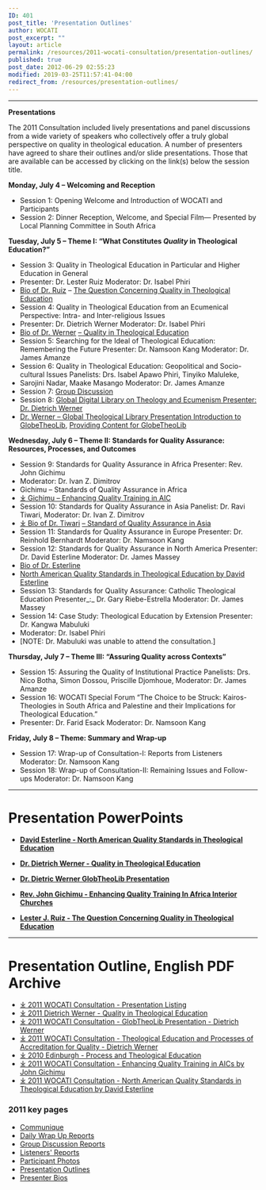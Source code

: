 ```yaml
---
ID: 401
post_title: 'Presentation Outlines'
author: WOCATI
post_excerpt: ""
layout: article
permalink: /resources/2011-wocati-consultation/presentation-outlines/
published: true
post_date: 2012-06-29 02:55:23
modified: 2019-03-25T11:57:41-04:00
redirect_from: /resources/presentation-outlines/
---
```

* * *

**Presentations**

The 2011 Consultation included lively presentations and panel discussions from a wide variety of speakers who collectively offer a truly global perspective on quality in theological education. A number of presenters have agreed to share their outlines and/or slide presentations. Those that are available can be accessed by clicking on the link(s) below the session title.

**Monday, July 4 – Welcoming and Reception**

*   Session 1: Opening Welcome and Introduction of WOCATI and Participants
*   Session 2: Dinner Reception, Welcome, and Special Film— Presented by Local Planning Committee in South Africa

**Tuesday, July 5 – Theme I: “What Constitutes _Quality_ in Theological Education?”**

*   Session 3: Quality in Theological Education in Particular and Higher Education in General
*   Presenter: Dr. Lester Ruiz Moderator: Dr. Isabel Phiri
*   [Bio of Dr. Ruiz](https://wocati.org/resources/2011-wocati-consultation/presenter-bios/#Ruiz "Lester Ruiz") – [The Question Concerning Quality in Theological Education](/wp-content/uploads/2012/06/ruiz-thequestionconcerningqualityintheologicaleducation-110831102245-phpapp01.pdf "Lester J. Ruiz, The Question of *Quality* in Theological Education")
*   Session 4: Quality in Theological Education from an Ecumenical Perspective: Intra- and Inter-religious Issues
*   Presenter: Dr. Dietrich Werner Moderator: Dr. Isabel Phiri
*   [Bio of Dr. Werner](https://wocati.org/resources/2011-wocati-consultation/presenter-bios/#Werner "Dietrich Werner") [– Quality in Theological Education](/wp-content/uploads/2012/06/Werner-Theological-Education-and-Processes-of-Accreditation-for-Quality.pdf "WOCATI Consultation – Theological Education and Processes of Accreditation for Quality – Dietrich Werner (Download Publication)")
*   Session 5: Searching for the Ideal of Theological Education: Remembering the Future Presenter: Dr. Namsoon Kang Moderator: Dr. James Amanze
*   Session 6: Quality in Theological Education: Geopolitical and Socio-cultural Issues Panelists: Drs. Isabel Apawo Phiri, Tinyiko Maluleke,
*   Sarojini Nadar, Maake Masango Moderator: Dr. James Amanze
*   Session 7: [Group Discussion](/wp-content/uploads/2012/06/Group-Discussion-Reports.pdf "2011 WOCATI Consultation – Group Discussion Reports (Download Publication)")
*   Session 8: [Global Digital Library on Theology and Ecumenism Presenter: Dr. Dietrich Werner](/wp-content/uploads/2012/06/Werner-GlobTheoLib-Presentation.pdf "2011 WOCATI Consultation – GlobTheoLib Presentation – Dietrich Werner (Download Publication)")
*   [Dr. Werner – Global Theological Library Presentation Introduction to GlobeTheoLib](/wp-content/uploads/2012/06/Werner-GlobTheoLib-Presentation.pdf "2011 WOCATI Consultation – GlobTheoLib Presentation – Dietrich Werner (Download Publication)"), [Providing Content for GlobeTheoLib](http://www.globalethics.org/)

**Wednesday, July 6 – Theme II: Standards for Quality Assurance: Resources, Processes, and Outcomes**

*   Session 9: Standards for Quality Assurance in Africa Presenter: Rev. John Gichimu
*   Moderator: Dr. Ivan Z. Dimitrov
*   Gichimu – Standards of Quality Assurance in Africa
*   [&#10515; Gichimu – Enhancing Quality Training in AIC](/wp-content/uploads/2012/06/Gichimu-Enhancing-Quality-Training-in-AICs.pdf "2011 WOCATI Consultation – Enhancing Quality Training in AICs by John Gichimu (Download Publication)")
*   Session 10: Standards for Quality Assurance in Asia Panelist: Dr. Ravi Tiwari, Moderator: Dr. Ivan Z. Dimitrov
*   [&#10515; Bio of Dr. Tiwari](https://wocati.org/resources/2011-wocati-consultation/presenter-bios/#Tiwari "Ravi Tiwari") [– Standard of Quality Assurance in Asia](/wp-content/uploads/2012/06/Tiwari-%E2%80%93-Standard-of-Quality-Assurance-in-Asia.pdf "2011 WOCATI Consultation – Standard of Quality Assurance in Asia – Ravi Tiwari (Download Publication)")
*   Session 11: Standards for Quality Assurance in Europe Presenter: Dr. Reinhold Bernhardt Moderator: Dr. Namsoon Kang
*   Session 12: Standards for Quality Assurance in North America Presenter: Dr. David Esterline Moderator: Dr. James Massey
*   [Bio of Dr. Esterline](/2011-wocati-consultation/presenter-bios/#Esterline)
*   [North American Quality Standards in Theological Education by David Esterline](/wp-content/uploads/2012/06/Esterline-North-American-Quality-Standards-in-Theological-Education.pdf)
*   Session 13: Standards for Quality Assurance: Catholic Theological Education Presenter_:_ Dr. Gary Riebe-Estrella Moderator: Dr. James Massey
*   Session 14: Case Study: Theological Education by Extension Presenter: Dr. Kangwa Mabuluki
*   Moderator: Dr. Isabel Phiri
*   \[NOTE: Dr. Mabuluki was unable to attend the consultation.\]

**Thursday, July 7 – Theme III: “Assuring Quality across Contexts”**

*   Session 15: Assuring the Quality of Institutional Practice Panelists: Drs. Nico Botha, Simon Dossou, Priscille Djomhoue, Moderator: Dr. James Amanze
*   Session 16: WOCATI Special Forum “The Choice to be Struck: Kairos-Theologies in South Africa and Palestine and their Implications for Theological Education.”
*   Presenter: Dr. Farid Esack Moderator: Dr. Namsoon Kang

**Friday, July 8 – Theme: Summary and Wrap-up**

*   Session 17: Wrap-up of Consultation-I: Reports from Listeners Moderator: Dr. Namsoon Kang
*   Session 18: Wrap-up of Consultation-II: Remaining Issues and Follow-ups Moderator: Dr. Namsoon Kang

* * *

# Presentation PowerPoints

*   **[David Esterline - North American Quality Standards in Theological Education](http://www.slideshare.net/adamdjbrett/david-esterline-north-american-quality-standards-in-theological-education "David Esterline - North American Quality Standards in Theological Education")**

*   **[Dr. Dietrich Werner - Quality in Theological Education](http://www.slideshare.net/adamdjbrett/dr-dietrich-werner-quality-in-theological-education "Dr. Dietrich Werner - Quality in Theological Education")**

*   **[Dr. Dietric Werner GlobTheoLib Presentation](http://www.slideshare.net/adamdjbrett/werner-glob-theolib-presentation "Dr. Dietric Werner GlobTheoLib Presentation")**

*   **[Rev. John Gichimu - Enhancing Quality Training In Africa Interior Churches](http://www.slideshare.net/adamdjbrett/rev-john-gichimu-enhancing-quality-training-in-africa-interior-churches "Rev. John Gichimu - Enhancing Quality Training In Africa Interior Churches")**

*   **[Lester J. Ruiz - The Question Concerning Quality in Theological Education](http://www.slideshare.net/adamdjbrett/lester-j-ruiz-the-question-concerning-quality-in-theological-education "Lester J. Ruiz - The Question Concerning Quality in Theological Education")**

* * *

# Presentation Outline, English PDF Archive

*   [&#10515; 2011 WOCATI Consultation - Presentation Listing](https://wocati.org/wp-content/uploads/2012/06/Presentation-Listing.pdf)
*   [&#10515; 2011 Dietrich Werner - Quality in Theological Education](https://wocati.org/wp-content/uploads/2012/06/Werner-Quality-in-Theological-Education.pdf)
*   [&#10515; 2011 WOCATI Consultation - GlobTheoLib Presentation - Dietrich Werner](https://wocati.org/wp-content/uploads/2012/06/Werner-GlobTheoLib-Presentation.pdf)
*   [&#10515; 2011 WOCATI Consultation - Theological Education and Processes of Accreditation for Quality - Dietrich Werner](https://wocati.org/wp-content/uploads/2012/06/Werner-Theological-Education-and-Processes-of-Accreditation-for-Quality.pdf)
*   [&#10515; 2010 Edinburgh - Process and Theological Education](https://wocati.org/wp-content/uploads/2012/06/Edinburgh-2010-process-and-theological-education.pdf)
*   [&#10515; 2011 WOCATI Consultation - Enhancing Quality Training in AICs by John Gichimu](https://wocati.org/wp-content/uploads/2012/06/Gichimu-Enhancing-Quality-Training-in-AICs.pdf)
*   [&#10515; 2011 WOCATI Consultation - North American Quality Standards in Theological Education by David Esterline](https://wocati.org/wp-content/uploads/2012/06/Esterline-North-American-Quality-Standards-in-Theological-Education.pdf)


### 2011 key pages

*   [Communique](/resources/2011-wocati-consultation/2011-communique/)
*   [Daily Wrap Up Reports](/resources/2011-wocati-consultation/daily-wrap-up-reports/)
*   [Group Discussion Reports](/resources/2011-wocati-consultation/group-discussion-reports/)
*   [Listeners' Reports](/resources/2011-wocati-consultation/listenerss-reports/)
*   [Participant Photos](/resources/2011-wocati-consultation/2011-participant-photos/)
*   [Presentation Outlines](/resources/2011-wocati-consultation/presentation-outlines/)
*   [Presenter Bios](/resources/2011-wocati-consultation/presenter-bios/)
